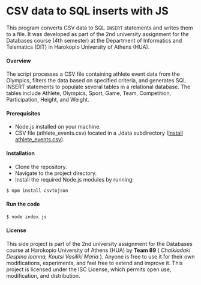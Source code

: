 
# CSV data to SQL inserts with JS

This program converts CSV data to SQL `INSERT` statements and writes them to a file. It was developed as part of the 2nd university assignment for the Databases course (4th semester) at the Department of Informatics and Telematics (DIT) in Harokopio University of Athens (HUA).

#### **Overview**
The script processes a CSV file containing athlete event data from the Olympics, filters the data based on specified criteria, and generates SQL INSERT statements to populate several tables in a relational database. The tables include Athlete, Olympics, Sport, Game, Team, Competition, Participation, Height, and Weight.


#### **Prerequisites**
- Node.js installed on your machine.
- CSV file (athlete_events.csv) located in a ./data subdirectory ([Install athlete_events.csv](https://www.kaggle.com/datasets/heesoo37/120-years-of-olympic-history-athletes-and-results)).


#### **Installation**

- Clone the repository.
- Navigate to the project directory.
- Install the required Node.js modules by running:

```bash
$ npm install csvtojson
```

#### Run the code

```bash
$ node index.js
```


#### **License**

This side project is part of the 2nd university assignment for the Databases course at Harokopio University of Athens (HUA) by **Team 89** ( *Chalkiadaki Despina Ioanna,  Koutsi Vasiliki Maria* ). Anyone is free to use it for their own modifications, experiments, and feel free to extend and improve it. This project is licensed under the ISC License, which permits open use, modification, and distribution.
